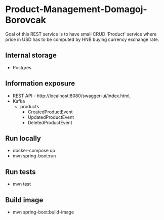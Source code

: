 # Product-Management-Domagoj-Borovcak

Goal of this REST service is to have small CRUD 'Product' service
where price in USD has to be computed by HNB buying currency exchange rate.

## Internal storage
 * Postgres

## Information exposure

* REST API - http://localhost:8080/swagger-ui/index.html,
* Kafka
  * products 
    * CreatedProductEvent 
    * UpdatedProductEvent
    * DeletedProductEvent

## Run locally
* docker-compose up
* mvn spring-boot:run

## Run tests
 * mvn test

## Build image 
 * mvn spring-boot:build-image